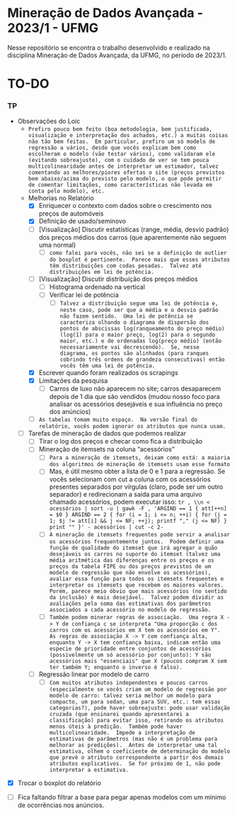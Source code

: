 # Mineração de Dados Avançada - 2023/1 - UFMG

Nesse repositório se encontra o trabalho desenvolvido e realizado na disciplina Mineração de Dados Avançada, da UFMG, no período de 2023/1.


# TO-DO

### TP

- Observações do Loic
    - `Prefiro pouco bem feito (boa metodologia, bem justificada, visualização e interpretação dos achados, etc.) a muitas coisas não tão bem feitas.  Em particular, prefiro um só modelo de regressão a vários, desde que vocês explicam bem como escolheram o modelo (vão testar vários), como validaram ele (evitando sobreajuste), com o cuidado de ver se tem pouca multicolinearidade antes de interpretar um estimador, talvez comentando as melhores/piores ofertas o site (preços previstos bem abaixo/acima do previsto pelo modelo, o que pode permitir de comentar limitações, como características não levada em conta pelo modelo), etc.`
    - Melhorias no Relatório
        - [x] Enriquecer o contexto com dados sobre o crescimento nos preços de automóveis 
        - [x] Definição de usado/seminovo
        - [ ] [Visualização] Discutir estatísticas (range, média, desvio padrão) dos preços médios dos carros (que aparentemente não seguem uma normal)
            - [ ] `como falei para vocês, não sei se a definição de outlier do boxplot é pertinente.  Parece mais que esses atributos têm distribuições com codas pesadas.  Talvez até distribuições em lei de potência.`
        - [ ] [Visualização] Discutir distribuição dos preços médios
            - [ ] Histograma ordenado na vertical
            - [ ] Verificar lei de potência
                - [ ] `Talvez a distribuição segue uma lei de potência e, neste caso, pode ser que a média e o desvio padrão não fazem sentido.  Uma lei de potência se caracteriza olhando o diagrama de dispersão dos pontos de abscissas log(ranqueamento do preço médio) (log(1) para o maior preço, log(2) para o segundo maior, etc.) e de ordenadas log(preço médio) (então necessariamente vai decrescendo).  Se, nesse diagrama, os pontos são alinhados (para ranques cobrindo três ordens de grandeza consecutivas) então vocês têm uma lei de potência.`
        - [x] Escrever quando foram realizados os scrapings
        - [x] Limitações da pesquisa
            - [ ] Carros de luxo não aparecem no site; carros desaparecem depois de 1 dia que são vendidos (mudou nosso foco para analisar os acessórios desejáveis e sua influência no preço dos anúncios)
        - [ ] `As tabelas tomam muito espaço.  Na versão final do relatório, vocês podem ignorar os atributos que nunca usam.`
    - [ ] Tarefas de mineração de dados que podemos realizar
        - [ ] Tirar o log dos preços e checar como fica a distribuição
        - [ ] Mineração de itemsets na coluna “acessórios”
            - [ ] `Para a mineração de itemsets, deixam como está: a maioria dos algoritmos de mineração de itemsets usam esse formato`
            - [ ] Mas, é útil mesmo obter a lista de 0 e 1 para a regressão.  Se vocês selecionam com cut a coluna com os acessórios presentes separados por vírgulas (claro, pode ser um outro separador) e redirecionam a saída para uma arquivo chamado acessórios, podem executar isso:
            `tr , \\n < acessórios | sort -u | gawk -F , 'ARGIND == 1 { att[++n] = $0 } ARGIND == 2 { for (i = 1; i <= n; ++i) { for (j = 1; $j != att[i] && j <= NF; ++j); printf "," (j <= NF) } print "" }' - acessórios | cut -c 2-`
            - [ ] `A mineração de itemsets frequentes pode servir a analisar os acessórios frequentemente juntos.  Podem definir uma função de qualidade do itemset que irá agregar o quão desejáveis os carros no suporte do itemset (talvez uma média aritmética das diferenças entre os preços e os preços da tabela FIPE ou dos preços previstos de um modelo de regressão que não envolve os acessórios), avaliar essa função para todos os itemsets frequentes e interpretar os itemsets que recebem os maiores valores.  Porém, parece meio óbvio que mais acessórios (no sentido da inclusão) é mais desejável.  Talvez podem dividir as avaliações pela soma das estimativas dos parâmetros associados a cada acessório no modelo de regressão.`
            - [ ] `Também podem minerar regras de associação.  Uma regra X -> Y de confiança c se interpreta "Uma proporção c dos carros com os acessórios em X tem os acessórios em Y".  As regras de associação X -> Y com confiança alta, enquanto Y -> X tem confiança baixa, indicam então uma especie de prioridade entre conjuntos de acessórios (possivelmente um só acessório por conjunto): Y são acessórios mais "essenciais" que X (poucos compram X sem ter também Y; enquanto o inverso é falso).`
        - [ ] Regressão linear por modelo de carro
            - [ ] `Com muitos atributos independentes e poucos carros (especialmente se vocês criam um modelo de regressão por modelo de carro: talvez seria melhor um modelo para compacto, um para sedan, uma para SUV, etc.: tem essas categorias?), pode haver sobreajuste: pode usar validação cruzada (que ensinarei quando apresentarei a classificação) para evitar isso, retirando os atributos menos úteis à predição.  Também pode haver multicolinearidade.  Impede a interpretação de estimativas de parâmetros (mas não é um problema para melhorar as predições).  Antes de interpretar uma tal estimativa, olhem o coeficiente de determinação do modelo que prevê o atributo correspondente a partir dos demais atributos explicativos.  Se for próximo de 1, não pode interpretar a estimativa.`
- [x] Trocar o boxplot do relatório
- [ ] Fica faltando filtrar a base para pegar apenas modelos com um mínimo de ocorrências nos anúncios.

